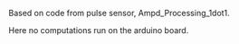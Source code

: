  
Based on code from pulse sensor, Ampd_Processing_1dot1.

Here no computations run on the arduino board.
